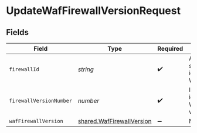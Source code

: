 # UpdateWafFirewallVersionRequest


## Fields

| Field                                                                  | Type                                                                   | Required                                                               | Description                                                            | Example                                                                |
| ---------------------------------------------------------------------- | ---------------------------------------------------------------------- | ---------------------------------------------------------------------- | ---------------------------------------------------------------------- | ---------------------------------------------------------------------- |
| `firewallId`                                                           | *string*                                                               | :heavy_check_mark:                                                     | Alphanumeric string identifying a WAF Firewall.                        | fW7g2uUGZzb2W9Euo4Mo0r                                                 |
| `firewallVersionNumber`                                                | *number*                                                               | :heavy_check_mark:                                                     | Integer identifying a WAF firewall version.                            | 1                                                                      |
| `wafFirewallVersion`                                                   | [shared.WafFirewallVersion](../../models/shared/waffirewallversion.md) | :heavy_minus_sign:                                                     | N/A                                                                    |                                                                        |
